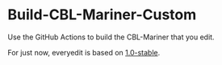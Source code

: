 # Build-CBL-Mariner-Custom
Use the GitHub Actions to build the CBL-Mariner that you edit.

For just now, everyedit is based on [1.0-stable](https://github.com/microsoft/CBL-Mariner/tree/1.0-stable).
